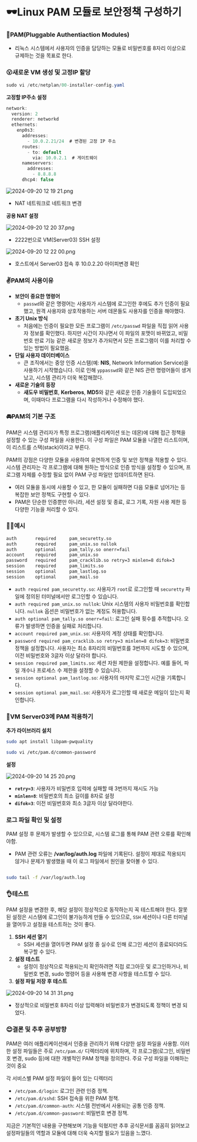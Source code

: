 # 🕶Linux PAM 모듈로 보안정책 구성하기

### 🎨PAM(Pluggable Authentiaction Modules)

- 리눅스 시스템에서 사용자의 인증을 담당하는 모듈로 비밀번호를 8자리 이상으로 규제하는 것을 목표로 한다.

### 😮새로운 VM 생성 및 고정IP 할당

```java
sudo vi /etc/netplan/00-installer-config.yaml
```

**고정할 IP주소 설정**

```java
network:
  version: 2
  renderer: networkd
  ethernets:
    enp0s3:
      addresses:
        - 10.0.2.21/24  # 변경된 고정 IP 주소
      routes:
        - to: default
          via: 10.0.2.1  # 게이트웨이
      nameservers:
        addresses:
          - 8.8.8.8
      dhcp4: false
```

![2024-09-20 12 19 21.png](2024-09-20_12_19_21.png)

- NAT 네트워크로 네트워크 변경


**공용 NAT 설정**

![2024-09-20 12 20 37.png](2024-09-20_12_20_37.png)

- 2222번으로 VM(Server03) SSH 설정

![2024-09-20 12 22 00.png](2024-09-20_12_22_00.png)

- 호스트에서 Server03 접속 후 10.0.2.20 아이피변경 확인

### ✌PAM의 사용이유

- **보안이 중요한 명령어**
    - `passwd`와 같은 명령어는 사용자가 시스템에 로그인한 후에도 추가 인증이 필요했고,  원격 사용자와 상호작용하는 서버 데몬들도 사용자를 인증을 해야했다.
- **초기 Unix 방식**
    - 처음에는 인증이 필요한 모든 프로그램이 `/etc/passwd` 파일을 직접 읽어 사용자 정보를 확인했다. 하지만 시간이 지나면서 이 파일의 포맷이 바뀌었고, 비밀번호 만료 기능 같은 새로운 정보가 추가되면서 모든 프로그램이 이를 처리할 수 있는 방법이 필요했음.
- **단일 사용자 데이터베이스**
    - 큰 조직에서는 중앙 인증 시스템(예: **NIS**, Network Information Service)을 사용하기 시작했습니다. 이로 인해 `yppasswd`와 같은 NIS 관련 명령어들이 생겨났고, 시스템 관리가 더욱 복잡해졌다.
- **새로운 기술의 등장**
    - **섀도우 비밀번호**, **Kerberos**, **MD5**와 같은 새로운 인증 기술들이 도입되었으며, 이때마다 프로그램을 다시 작성하거나 수정해야 했다.

### 🚘PAM의 기본 구조

PAM은 시스템 관리자가 특정 프로그램(애플리케이션 또는 데몬)에 대해 접근 정책을 설정할 수 있는 구성 파일을 사용한다. 이 구성 파일은 PAM 모듈을 나열한 리스트이며, 이 리스트를 스택(stack)이라고 부른다.

PAM의 강점은 다양한 모듈을 사용하여 유연하게 인증 및 보안 정책을 적용할 수 있다. 시스템 관리자는 각 프로그램에 대해 원하는 방식으로 인증 방식을 설정할 수 있으며, 프로그램 자체를 수정할 필요 없이 PAM 구성 파일만 업데이트하면 된다.

- 여러 모듈을 동시에 사용할 수 있고, 한 모듈이 실패하면 다음 모듈로 넘어가는 등 복잡한 보안 정책도 구현할 수 있다.
- PAM은 단순한 인증뿐만 아니라, 세션 설정 및 종료, 로그 기록, 자원 사용 제한 등 다양한 기능을 처리할 수 있다.

### 🏃‍♂️예시

```bash
auth       required     pam_securetty.so
auth       required     pam_unix.so nullok
auth       optional     pam_tally.so onerr=fail
account    required     pam_unix.so
password   required     pam_cracklib.so retry=3 minlen=8 difok=3
session    required     pam_limits.so
session    optional     pam_lastlog.so
session    optional     pam_mail.so
```

<aside>

- `auth required pam_securetty.so`: 사용자가 `root`로 로그인할 때 `securetty` 파일에 정의된 터미널에서만 로그인할 수 있습니다.
- `auth required pam_unix.so nullok`: Unix 시스템의 사용자 비밀번호를 확인합니다. `nullok` 옵션은 비밀번호가 없는 계정도 허용합니다.
- `auth optional pam_tally.so onerr=fail`: 로그인 실패 횟수를 추적합니다. 오류가 발생하면 인증을 실패로 처리합니다.
- `account required pam_unix.so`: 사용자의 계정 상태를 확인합니다.
- `password required pam_cracklib.so retry=3 minlen=8 difok=3`: 비밀번호 정책을 설정합니다. 사용자는 최소 8자리의 비밀번호를 3번까지 시도할 수 있으며, 이전 비밀번호와 3글자 이상 달라야 합니다.
- `session required pam_limits.so`: 세션 자원 제한을 설정합니다. 예를 들어, 파일 개수나 프로세스 수 제한을 설정할 수 있습니다.
- `session optional pam_lastlog.so`: 사용자의 마지막 로그인 시간을 기록합니다.
- `session optional pam_mail.so`: 사용자가 로그인할 때 새로운 메일이 있는지 확인합니다.
</aside>

### 🍘VM Server03에 PAM 적용하기

**추가 라이브러리 설치**

```bash
sudo apt install libpam-pwquality
```

```bash
sudo vi /etc/pam.d/common-password
```

**설정**

![2024-09-20 14 25 20.png](2024-09-20_14_25_20.png)

- **`retry=3`**: 사용자가 비밀번호 입력에 실패할 때 3번까지 재시도 가능
- **`minlen=8`**: 비밀번호의 최소 길이를 8자로 설정
- **`difok=3`**: 이전 비밀번호와 최소 3글자 이상 달라야한다.

### **로그 파일 확인 및 설정**

PAM 설정 후 문제가 발생할 수 있으므로, 시스템 로그를 통해 PAM 관련 오류를 확인해야함.

- PAM 관련 오류는 **/var/log/auth.log** 파일에 기록된다. 설정이 제대로 적용되지 않거나 문제가 발생했을 때 이 로그 파일에서 원인을 찾아볼 수 있다.

```bash

sudo tail -f /var/log/auth.log
```

### 👌테스트

PAM 설정을 변경한 후, 해당 설정이 정상적으로 동작하는지 꼭 테스트해야 한다. 잘못된 설정은 시스템에 로그인이 불가능하게 만들 수 있으므로, `SSH` 세션이나 다른 터미널을 열어두고 설정을 테스트하는 것이 좋다.

1. **SSH 세션 열기**
    - SSH 세션을 열어두면 PAM 설정 중 실수로 인해 로그인 세션이 종료되더라도 복구할 수 있다.
2. **설정 테스트**
    - 설정이 정상적으로 적용되는지 확인하려면 직접 로그아웃 및 로그인하거나, 비밀번호 변경, sudo 명령어 등을 사용해 변경 사항을 테스트할 수 있다.
3. **설정 파일 저장 후 테스트**

![2024-09-20 14 31 31.png](2024-09-20_14_31_31.png)

- 정상적으로 비밀번호 8자리 이상 입력해야 비밀번호가 변경되도록 정책이 변경 되었다.

### 😊결론 및 추후 공부방향

PAM은 여러 애플리케이션에서 인증을 관리하기 위해 다양한 설정 파일을 사용함. 이러한 설정 파일들은 주로 `/etc/pam.d/` 디렉터리에 위치하며, 각 프로그램(로그인, 비밀번호 변경, sudo 등)에 대한 개별적인 PAM 정책을 정의한다. 주요 구성 파일을 이해하는 것이 중요

각 서비스별 PAM 설정 파일이 들어 있는 디렉터리

- `/etc/pam.d/login`: 로그인 관련 인증 정책.
- `/etc/pam.d/sshd`: SSH 접속을 위한 PAM 정책.
- `/etc/pam.d/common-auth`: 시스템 전반에서 사용되는 공통 인증 정책.
- `/etc/pam.d/common-password`: 비밀번호 변경 정책.

지금은 기본적인 내용을 구현해보며 기능을 익혔지만 추후 공식문서를 꼼꼼히 읽어보고 설정파일들의 역할과 모듈에 대해 더욱 숙지할 필요가 있음을 느꼈다.